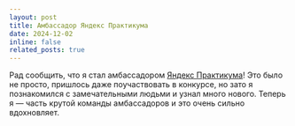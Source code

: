 ```yaml
---
layout: post
title: Амбассадор Яндекс Практикума
date: 2024-12-02
inline: false
related_posts: true
---
```


Рад сообщить, что я стал амбассадором [Яндекс Практикума](https://practicum.yandex.ru/)! Это было не просто, пришлось даже поучаствовать в конкурсе, но зато я познакомился с замечательными людьми и узнал много нового. Теперь я — часть крутой команды амбассадоров и это очень сильно вдохновляет.
